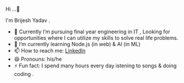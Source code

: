 Hi ...👋

I'm Brijesh Yadav .
- 🔭 Currently  I’m pursuing final year engineering in IT , Looking for  opportunities where I can utilize my  skills to solve real life problems.
- 🌱 I’m currently learning Node.js  (in web) &  AI (in ML) 
- 📫 How to reach me: [Linkedln](www.linkedin.com/in/brijesh-yadav-001st)
- 😄 Pronouns: his/he
- ⚡ Fun fact:  I spend many hours every day istening to songs & doing coding .
